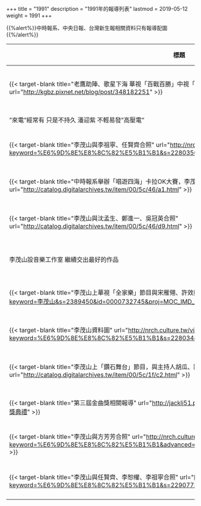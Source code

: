 +++
title = "1991"
description = "1991年的報導列表"
lastmod = 2019-05-12
weight = 1991
+++

<style>
table th:nth-of-type(2) {
	width: 200px;
}
table th:nth-of-type(3), th:nth-of-type(4) {
	width: 150px;
}
</style>

{{%alert%}}中時報系、中央日報、台灣新生報相關資料只有報導配圖{{%/alert%}}

標題  | 報導媒體  | 日期 | 地區
--------------|-------|------|------ 
{{< target-blank title="老鷹助陣、歌星下海 華視「百戰百勝」中視「來電五十」添人加料壯大聲勢" url="http://kgbz.pixnet.net/blog/post/348182251" >}} | TTV電視周刊1474期 | 1991年01月06日 |  台灣
”來電”經常有 只是不持久 潘迎紫 不輕易發”高壓電” | 民生報 | 1991年 |  台灣
{{< target-blank title="李茂山與李祖寧、任賢齊合照" url="http://nrch.culture.tw/view.aspx?keyword=%E6%9D%8E%E8%8C%82%E5%B1%B1&s=2280350&id=0000780134&proj=MOC_IMD_001" >}} | 中央日報 | 1991年05月27日 |  台灣
{{< target-blank title="中時報系舉辦「唱遊四海」卡拉OK大賽，李茂山與秦晴（秦儷舫）兩人擔任主持人" url="http://catalog.digitalarchives.tw/item/00/5c/46/a1.html" >}} | 中國時報 | 1991年06月01日 |  台灣
{{< target-blank title="李茂山與沈孟生、鄭進一、吳冠英合照" url="http://catalog.digitalarchives.tw/item/00/5c/46/d9.html" >}} | 中國時報 | 1991年07月01日 |  台灣
李茂山設音樂工作室 繼續交出最好的作品 | 南洋商報 | 1991年07月14日 |  馬來西亞
{{< target-blank title="李茂山上華視「全家樂」節目與宋雁翎、許效舜等人合照" url="http://nrch.culture.tw/view.aspx?keyword=李茂山&s=2389450&id=0000732745&proj=MOC_IMD_001" >}} | 中央日報 | 1991年08月19日 |  台灣
{{< target-blank title="李茂山資料圖" url="http://nrch.culture.tw/view.aspx?keyword=%E6%9D%8E%E8%8C%82%E5%B1%B1&s=2280348&id=0000780132&proj=MOC_IMD_001#" >}} | 中央日報 | 1991年10月07日 |  台灣
{{< target-blank title="李茂山上「鑽石舞台」節目，與主持人胡瓜、陽帆" url="http://catalog.digitalarchives.tw/item/00/5c/1f/c2.html" >}} | 中國時報 | 1991年11月01日 |  台灣
{{< target-blank title="第三屆金曲獎相關報導" url="http://jackli51.pixnet.net/blog/post/155426855-話說第三屆金曲獎頒獎典禮" >}} | 民生報 | 1991年11月10日 |  台灣
{{< target-blank title="李茂山與方芳芳合照" url="http://nrch.culture.tw/view.aspx?keyword=%E6%9D%8E%E8%8C%82%E5%B1%B1&advanced=&s=2417719&id=0000761026&proj=MOC_IMD_001" >}} | 中央日報 | 1991年12月12日 |  台灣
{{< target-blank title="李茂山與任賢齊、李恕權、李祖寧合照" url="http://nrch.culture.tw/view.aspx?keyword=%E6%9D%8E%E8%8C%82%E5%B1%B1&s=2290773&id=0000790557&proj=MOC_IMD_001" >}} | 台灣新生報 | 1991年12月24日 |  台灣